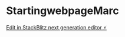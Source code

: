# StartingwebpageMarc

[Edit in StackBlitz next generation editor ⚡️](https://stackblitz.com/~/github.com/infernal0988/StartingwebpageMarc)
